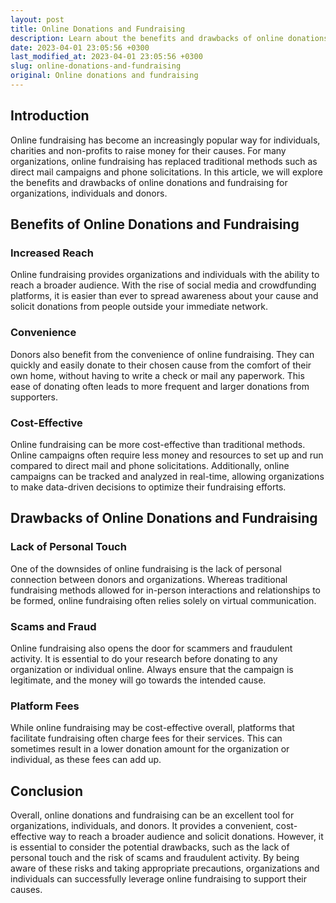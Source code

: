```yaml
---
layout: post
title: Online Donations and Fundraising
description: Learn about the benefits and drawbacks of online donations and fundraising for organizations, individuals and donors.
date: 2023-04-01 23:05:56 +0300
last_modified_at: 2023-04-01 23:05:56 +0300
slug: online-donations-and-fundraising
original: Online donations and fundraising
---
```

## Introduction

Online fundraising has become an increasingly popular way for individuals, charities and non-profits to raise money for their causes. For many organizations, online fundraising has replaced traditional methods such as direct mail campaigns and phone solicitations. In this article, we will explore the benefits and drawbacks of online donations and fundraising for organizations, individuals and donors.

## Benefits of Online Donations and Fundraising

### Increased Reach

Online fundraising provides organizations and individuals with the ability to reach a broader audience. With the rise of social media and crowdfunding platforms, it is easier than ever to spread awareness about your cause and solicit donations from people outside your immediate network.

### Convenience

Donors also benefit from the convenience of online fundraising. They can quickly and easily donate to their chosen cause from the comfort of their own home, without having to write a check or mail any paperwork. This ease of donating often leads to more frequent and larger donations from supporters.

### Cost-Effective

Online fundraising can be more cost-effective than traditional methods. Online campaigns often require less money and resources to set up and run compared to direct mail and phone solicitations. Additionally, online campaigns can be tracked and analyzed in real-time, allowing organizations to make data-driven decisions to optimize their fundraising efforts.

## Drawbacks of Online Donations and Fundraising

### Lack of Personal Touch

One of the downsides of online fundraising is the lack of personal connection between donors and organizations. Whereas traditional fundraising methods allowed for in-person interactions and relationships to be formed, online fundraising often relies solely on virtual communication.

### Scams and Fraud

Online fundraising also opens the door for scammers and fraudulent activity. It is essential to do your research before donating to any organization or individual online. Always ensure that the campaign is legitimate, and the money will go towards the intended cause.

### Platform Fees

While online fundraising may be cost-effective overall, platforms that facilitate fundraising often charge fees for their services. This can sometimes result in a lower donation amount for the organization or individual, as these fees can add up.

## Conclusion

Overall, online donations and fundraising can be an excellent tool for organizations, individuals, and donors. It provides a convenient, cost-effective way to reach a broader audience and solicit donations. However, it is essential to consider the potential drawbacks, such as the lack of personal touch and the risk of scams and fraudulent activity. By being aware of these risks and taking appropriate precautions, organizations and individuals can successfully leverage online fundraising to support their causes.
